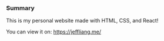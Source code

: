 ### Summary

This is my personal website made with HTML, CSS, and React!

You can view it on: https://jeffliang.me/
